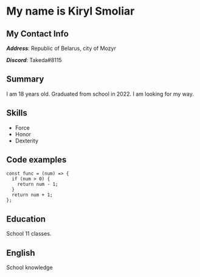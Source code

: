 # My name is Kiryl Smoliar 

## My Contact Info

***Address***: Republic of Belarus, city of Mozyr

***Discord***: Takeda#8115

## Summary

I am 18 years old. Graduated from school in 2022. I am looking for my way.

## Skills

* Force
* Honor
* Dexterity

## Code examples

```
const func = (num) => {
  if (num > 0) {
    return num - 1;
  }
  return num + 1;
};
```
## Education

School 11 classes.

## English

School knowledge

